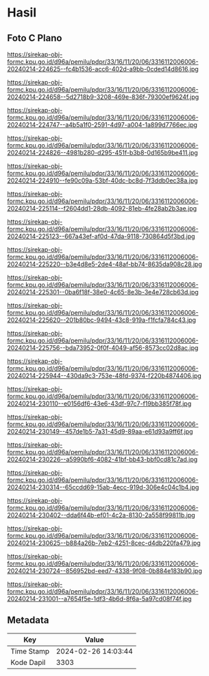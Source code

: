 # Hasil

## Foto C Plano

https://sirekap-obj-formc.kpu.go.id/d96a/pemilu/pdpr/33/16/11/20/06/3316112006006-20240214-224625--fc4b1536-acc6-402d-a9bb-0cded14d8616.jpg

https://sirekap-obj-formc.kpu.go.id/d96a/pemilu/pdpr/33/16/11/20/06/3316112006006-20240214-224658--5d2718b9-3208-469e-836f-79300ef9624f.jpg

https://sirekap-obj-formc.kpu.go.id/d96a/pemilu/pdpr/33/16/11/20/06/3316112006006-20240214-224747--a4b5a1f0-2591-4d97-a004-1a899d7766ec.jpg

https://sirekap-obj-formc.kpu.go.id/d96a/pemilu/pdpr/33/16/11/20/06/3316112006006-20240214-224826--4981b280-d295-451f-b3b8-0d165b9be411.jpg

https://sirekap-obj-formc.kpu.go.id/d96a/pemilu/pdpr/33/16/11/20/06/3316112006006-20240214-224910--fe90c09a-53bf-40dc-bc8d-7f3ddb0ec38a.jpg

https://sirekap-obj-formc.kpu.go.id/d96a/pemilu/pdpr/33/16/11/20/06/3316112006006-20240214-225114--f2604dd1-28db-4092-81eb-4fe28ab2b3ae.jpg

https://sirekap-obj-formc.kpu.go.id/d96a/pemilu/pdpr/33/16/11/20/06/3316112006006-20240214-225123--667a43ef-af0d-47da-9118-730864d5f3bd.jpg

https://sirekap-obj-formc.kpu.go.id/d96a/pemilu/pdpr/33/16/11/20/06/3316112006006-20240214-225220--b3e4d8e5-2de4-48af-bb74-8635da908c28.jpg

https://sirekap-obj-formc.kpu.go.id/d96a/pemilu/pdpr/33/16/11/20/06/3316112006006-20240214-225301--0ba6f18f-38e0-4c65-8e3b-3e4e728cb63d.jpg

https://sirekap-obj-formc.kpu.go.id/d96a/pemilu/pdpr/33/16/11/20/06/3316112006006-20240214-225620--201b80bc-9494-43c8-919a-f1fcfa784c43.jpg

https://sirekap-obj-formc.kpu.go.id/d96a/pemilu/pdpr/33/16/11/20/06/3316112006006-20240214-225756--bda73952-0f0f-4049-af56-8573cc02d8ac.jpg

https://sirekap-obj-formc.kpu.go.id/d96a/pemilu/pdpr/33/16/11/20/06/3316112006006-20240214-225944--430da9c3-753e-48fd-9374-f220b4874406.jpg

https://sirekap-obj-formc.kpu.go.id/d96a/pemilu/pdpr/33/16/11/20/06/3316112006006-20240214-230110--e0156df6-43e6-43df-97c7-f19bb385f78f.jpg

https://sirekap-obj-formc.kpu.go.id/d96a/pemilu/pdpr/33/16/11/20/06/3316112006006-20240214-230149--457de1b5-7a31-45d9-89aa-e61d93a9ff6f.jpg

https://sirekap-obj-formc.kpu.go.id/d96a/pemilu/pdpr/33/16/11/20/06/3316112006006-20240214-230226--a5990bf6-4082-41bf-bb43-bbf0cd81c7ad.jpg

https://sirekap-obj-formc.kpu.go.id/d96a/pemilu/pdpr/33/16/11/20/06/3316112006006-20240214-230314--65ccdd69-15ab-4ecc-919d-306e4c04c1b4.jpg

https://sirekap-obj-formc.kpu.go.id/d96a/pemilu/pdpr/33/16/11/20/06/3316112006006-20240214-230402--dda6f44b-ef01-4c2a-8130-2a558f99811b.jpg

https://sirekap-obj-formc.kpu.go.id/d96a/pemilu/pdpr/33/16/11/20/06/3316112006006-20240214-230625--b884a26b-7eb2-4251-8cec-d4db220fa479.jpg

https://sirekap-obj-formc.kpu.go.id/d96a/pemilu/pdpr/33/16/11/20/06/3316112006006-20240214-230724--856952bd-eed7-4338-9f08-0b884e183b90.jpg

https://sirekap-obj-formc.kpu.go.id/d96a/pemilu/pdpr/33/16/11/20/06/3316112006006-20240214-231001--a7654f5e-1df3-4b6d-8f6a-5a97cd08f74f.jpg


## Metadata

| Key        | Value               |
| ---------- | ------------------- |
| Time Stamp | 2024-02-26 14:03:44 |
| Kode Dapil | 3303                |



